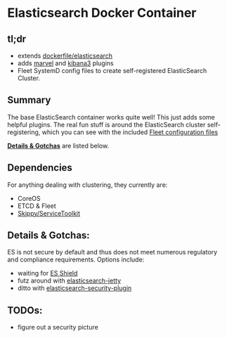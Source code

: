 Elasticsearch Docker Container
=========


tl;dr
-----

* extends [dockerfile/elasticsearch](https://registry.hub.docker.com/u/dockerfile/elasticsearch/)
* adds [marvel](http://www.elasticsearch.org/overview/marvel/) and [kibana3](http://www.elasticsearch.org/overview/kibana/) plugins
* Fleet SystemD config files to create self-registered ElasticSearch Cluster.


Summary
-------

The base ElasticSearch container works quite well!  This just adds some helpful plugins.  The real fun stuff is around the ElasticSearch cluster self-registering, which you can see with the included [Fleet configuration files](https://github.com/skippy/docker-repo/blob/master/elasticsearch/fleet/README.md)


**[Details & Gotchas](#details)** are listed below.



Dependencies
-------

For anything dealing with clustering, they currently are:

* CoreOS
* ETCD & Fleet
* [Skippy/ServiceToolkit](https://registry.hub.docker.com/u/skippy/service_toolkit/)



<a name="details"></a>
Details & Gotchas:
-------------------------
ES is not secure by default and thus does not meet numerous regulatory and compliance requirements.  Options include:

* waiting for [ES Shield](http://www.elasticsearch.com/products/shield/)
* futz around with [elasticsearch-jetty](https://github.com/sonian/elasticsearch-jetty)
* ditto with [elasticsearch-security-plugin](https://github.com/salyh/elasticsearch-security-plugin)



<a name="todos"></a>
TODOs:
-------------------------
* figure out a security picture